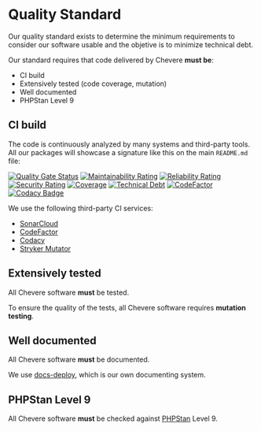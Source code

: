 # Quality Standard

Our quality standard exists to determine the minimum requirements to consider our software usable and the objetive is to minimize technical debt.

Our standard requires that code delivered by Chevere **must be**:

* CI build
* Extensively tested (code coverage, mutation)
* Well documented
* PHPStan Level 9

## CI build

The code is continuously analyzed by many systems and third-party tools. All our packages will showcase a signature like this on the main `README.md` file:

[![Quality Gate Status](https://sonarcloud.io/api/project_badges/measure?project=chevere_chevere&metric=alert_status)](https://sonarcloud.io/dashboard?id=chevere_chevere) [![Maintainability Rating](https://sonarcloud.io/api/project_badges/measure?project=chevere_chevere&metric=sqale_rating)](https://sonarcloud.io/dashboard?id=chevere_chevere) [![Reliability Rating](https://sonarcloud.io/api/project_badges/measure?project=chevere_chevere&metric=reliability_rating)](https://sonarcloud.io/dashboard?id=chevere_chevere) [![Security Rating](https://sonarcloud.io/api/project_badges/measure?project=chevere_chevere&metric=security_rating)](https://sonarcloud.io/dashboard?id=chevere_chevere) [![Coverage](https://sonarcloud.io/api/project_badges/measure?project=chevere_chevere&metric=coverage)](https://sonarcloud.io/dashboard?id=chevere_chevere) [![Technical Debt](https://sonarcloud.io/api/project_badges/measure?project=chevere_chevere&metric=sqale_index)](https://sonarcloud.io/dashboard?id=chevere_chevere) [![CodeFactor](https://www.codefactor.io/repository/github/chevere/chevere/badge)](https://www.codefactor.io/repository/github/chevere/chevere) [![Codacy Badge](https://app.codacy.com/project/badge/Grade/b956754f8ff04aaa9ca24a6e4cc21661)](https://www.codacy.com/gh/chevere/chevere/dashboard)

We use the following third-party CI services:

* [SonarCloud](https://sonarcloud.io/)
* [CodeFactor](https://www.codefactor.io/)
* [Codacy](https://www.codacy.com/)
* [Stryker Mutator](https://stryker-mutator.io/)

## Extensively tested

All Chevere software **must** be tested.

To ensure the quality of the tests, all Chevere software requires **mutation testing**.

## Well documented

All Chevere software **must** be documented.

We use [docs-deploy](https://github.com/chevere/docs-deploy), which is our own documenting system.

## PHPStan Level 9

All Chevere software **must** be checked against [PHPStan](https://phpstan.org/) Level 9.
